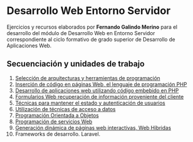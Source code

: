 # Desarrollo Web Entorno Servidor

Ejercicios y recursos elaborados por **Fernando Galindo Merino** para el desarrollo del módulo de Desarrollo Web en Entorno Servidor correspondiente al ciclo formativo de grado superior de Desarrollo de Aplicaciones Web.

## Secuenciación y unidades de trabajo
1.	[Selección de arquitecturas y herramientas de programación](https://github.com/frgali/DWES/tree/main/UT1.%20Selecci%C3%B3n%20de%20arquitecturas%20y%20herramientas%20de%20programaci%C3%B3n)
2.	[Inserción de código en páginas Web, el lenguaje de programación PHP](https://github.com/frgali/DWES/tree/main/UT2.%20Inserci%C3%B3n%20de%20c%C3%B3digo%20en%20p%C3%A1ginas%20Web%2C%20el%20lenguaje%20de%20programaci%C3%B3n%20PHP)
3.	[Desarrollo de aplicaciones web utilizando código embebido en PHP](https://github.com/frgali/DWES/tree/main/UT3.%20Desarrollo%20de%20aplicaciones%20web%20utilizando%20c%C3%B3digo%20embebido%20en%20PHP)
4.	[Formularios Web recuperación de información proveniente del cliente](https://github.com/frgali/DWES/tree/main/UT4.%20Formularios%20Web%20recuperaci%C3%B3n%20de%20informaci%C3%B3n%20proveniente%20del%20cliente)
5.	[Técnicas para mantener el estado y autenticación de usuarios](https://github.com/frgali/DWES/tree/main/UT5.%20T%C3%A9cnicas%20para%20mantener%20el%20estado%20y%20autenticaci%C3%B3n%20de%20usuarios)
6.	[Utilización de técnicas de acceso a datos](https://github.com/frgali/DWES/tree/main/UT6.%20Utilizaci%C3%B3n%20de%20t%C3%A9cnicas%20de%20acceso%20a%20datos)
7.	[Programación Orientada a Objetos](https://github.com/frgali/DWES/tree/main/UT7.%20Programaci%C3%B3n%20Orientada%20a%20Objetos)
8.	[Programación de servicios Web](https://github.com/frgali/DWES/tree/main/UT8.%20Programaci%C3%B3n%20de%20servicios%20Web)
9.	[Generación dinámica de páginas web interactivas, Web Híbridas](https://github.com/frgali/DWES/tree/main/UT9.%20Generaci%C3%B3n%20din%C3%A1mica%20de%20p%C3%A1ginas%20web%20interactivas%2C%20Web%20H%C3%ADbridas)
10.	Frameworks de desarrollo. Laravel.
